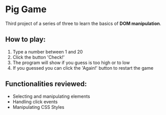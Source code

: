 # Pig Game

Third project of a series of three to learn the basics of **DOM manipulation**. 

## How to play:
1. Type a number between 1 and 20
2. Click the button 'Check!'
3. The program will show if you guess is too high or to low
4. If you guessed you can click the 'Again!' button to restart the game

## Functionalities reviewed:
- Selecting and manipulating elements
- Handling click events
- Manipulating CSS Styles
